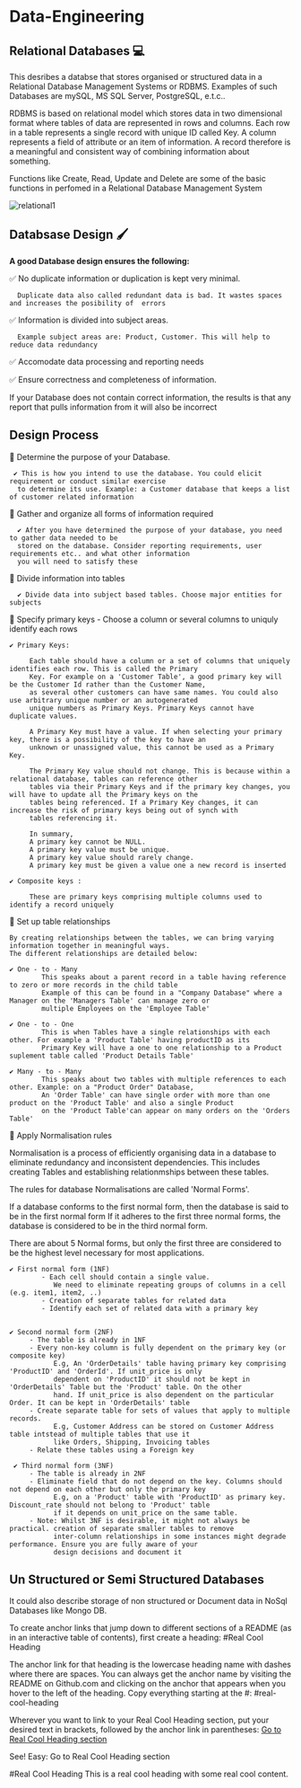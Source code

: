 # Data-Engineering

## Relational Databases :computer:

This desribes a databse that stores organised or structured data in a Relational Database Management Systems or RDBMS. Examples of such Databases are mySQL, MS SQL Server, PostgreSQL, e.t.c.. 

RDBMS is based on relational model which stores data in two dimensional format where tables of data are represented in rows and columns. Each row in a table represents a single record with unique ID called Key. A column represents a field of attribute or an item of information. A record therefore is a meaningful and consistent way of combining information about something. 

Functions like Create, Read, Update and Delete are some of the basic functions in perfomed in a Relational Database Management System 

![relational1](https://user-images.githubusercontent.com/114623144/194963864-2e4c379c-ca55-4eff-ab98-b13d037e78ec.png)

## Databsase Design 🖌️

**A good Database design ensures the following:**

 ✅ No duplicate information or duplication is kept very minimal. 
 
      Duplicate data also called redundant data is bad. It wastes spaces and increases the posibility of  errors

✅ Information is divided into subject areas.

      Example subject areas are: Product, Customer. This will help to reduce data redundancy

✅ Accomodate data processing and reporting needs 

✅ Ensure correctness and completeness of information. 

   If your Database does not contain correct information, 
   the results is that any report that pulls information from it will also be incorrect
  
##  Design Process

📘 Determine the purpose of your Database.

     ✔️ This is how you intend to use the database. You could elicit requirement or conduct similar exercise
      to determine its use. Example: a Customer database that keeps a list of customer related information

📘 Gather and organize all forms of information required

      ✔️ After you have determined the purpose of your database, you need to gather data needed to be
      stored on the database. Consider reporting requirements, user requirements etc.. and what other information
      you will need to satisfy these

📘 Divide information into tables

      ✔️ Divide data into subject based tables. Choose major entities for subjects


📘 Specify primary keys - Choose a column or several columns to uniquly identify each rows
  
    ✔️ Primary Keys:
    
         Each table should have a column or a set of columns that uniquely identifies each row. This is called the Primary
         Key. For example on a 'Customer Table', a good primary key will be the Customer Id rather than the Customer Name, 
         as several other customers can have same names. You could also use arbitrary unique number or an autogenerated 
         unique numbers as Primary Keys. Primary Keys cannot have duplicate values.
    
         A Primary Key must have a value. If when selecting your primary key, there is a possibility of the key to have an
         unknown or unassigned value, this cannot be used as a Primary Key. 
    
         The Primary Key value should not change. This is because within a relational database, tables can reference other
         tables via their Primary Keys and if the primary key changes, you will have to update all the Primary keys on the
         tables being referenced. If a Primary Key changes, it can increase the risk of primary keys being out of synch with 
         tables referencing it.
    
         In summary, 
         A primary key cannot be NULL. 
         A primary key value must be unique. 
         A primary key value should rarely change. 
         A primary key must be given a value one a new record is inserted
    
    ✔️ Composite keys : 
    
         These are primary keys comprising multiple columns used to identify a record uniquely

📘 Set up table relationships

    By creating relationships between the tables, we can bring varying information together in meaningful ways.
    The different relationships are detailed below:
    
    ✔️ One - to - Many
            This speaks about a parent record in a table having reference to zero or more records in the child table
            Example of this can be found in a "Company Database" where a Manager on the 'Managers Table' can manage zero or
            multiple Employees on the 'Employee Table'
        
    ✔️ One - to - One
            This is when Tables have a single relationships with each other. For example a 'Product Table' having productID as its 
            Primary Key will have a one to one relationship to a Product suplement table called 'Product Details Table'
            
    ✔️ Many - to - Many
            This speaks about two tables with multiple references to each other. Example: on a "Product Order" Database, 
            An 'Order Table' can have single order with more than one product on the 'Product Table' and also a single Product
            on the 'Product Table'can appear on many orders on the 'Orders Table'
        

📘 Apply Normalisation rules

   Normalisation is a process of efficiently organising data in a database to eliminate redundancy and inconsistent dependencies. 
   This includes creating Tables and establishing relationmships between these tables.
   
   The rules for database Normalisations are called 'Normal Forms'. 
   
   If a database conforms to the first normal form, then the database is said to be in the first normal form
   If it adheres to the first three normal forms, the database is considered to be in the third normal form.
   
   There are about 5 Normal forms, but only the first three are considered to be the highest level necessary for most applications. 
   
    ✔️ First normal form (1NF)
            - Each cell should contain a single value. 
               We need to eliminate repeating groups of columns in a cell (e.g. item1, item2, ..)
            - Creation of separate tables for related data
            - Identify each set of related data with a primary key
            
            
    ✔️ Second normal form (2NF)
         - The table is already in 1NF
         - Every non-key column is fully dependent on the primary key (or composite key)
               E.g, An 'OrderDetails' table having primary key comprising 'ProductID' and 'OrderId'. If unit_price is only
               dependent on 'ProductID' it should not be kept in 'OrderDetails' Table but the 'Product' table. On the other
               hand. If unit_price is also dependent on the particular Order. It can be kept in 'OrderDetails' table
         - Create separate table for sets of values that apply to multiple records. 
               E.g, Customer Address can be stored on Customer Address table intstead of multiple tables that use it 
               like Orders, Shipping, Invoicing tables
         - Relate these tables using a Foreign key
         
     ✔️ Third normal form (3NF)
         - The table is already in 2NF
         - Eliminate field that do not depend on the key. Columns should not depend on each other but only the primary key
               E.g, on a 'Product' table with 'ProductID' as primary key. Discount_rate should not belong to 'Product' table
               if it depends on unit_price on the same table.
         - Note: Whilst 3NF is desirable, it might not always be practical. creation of separate smaller tables to remove 
               inter-column relationships in some instances might degrade performance. Ensure you are fully aware of your
               design decisions and document it
  


## Un Structured or Semi Structured Databases
It could also describe storage of non structured or Document data in NoSql  Databases like Mongo DB.








To create anchor links that jump down to different sections of a README (as in an interactive table of contents), first create a heading:
#Real Cool Heading

The anchor link for that heading is the lowercase heading name with dashes where there are spaces. You can always get the anchor name by visiting the README on Github.com and clicking on the anchor that appears when you hover to the left of the heading. Copy everything starting at the #:
#real-cool-heading

Wherever you want to link to your Real Cool Heading section, put your desired text in brackets, followed by the anchor link in parentheses:
[Go to Real Cool Heading section](#real-cool-heading)

See! Easy: Go to Real Cool Heading section

#Real Cool Heading
This is a real cool heading with some real cool content.
